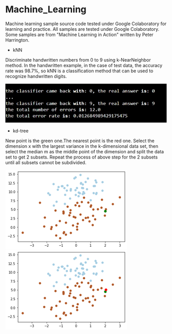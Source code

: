 # Machine_Learning
Machine learning sample source code tested under Google Colaboratory for learning and practice. All samples are tested under Google Colaboratory. Some samples are from "Machine Learning in Action" written by Peter Harrington.
 - kNN

Discriminate handwritten numbers from 0 to 9 using k-NearNeighbor method. In the handwritten example, in the case of test data, the accuracy rate was 98.7%, so kNN is a classification method that can be used to recognize handwritten digits.

![alt text](https://github.com/soarbear/Machine_Learning/blob/master/kNN/result_kNN.jpg)


 - kd-tree
 
New point is the green one.The nearest point is the red one.
Select the dimension x with the largest variance in the k-dimensional data set, then select the median m as the middle point of the dimension and split the data set to get 2 subsets.
Repeat the process of above step for the 2 subsets until all subsets cannot be subdivided.

![alt text](https://github.com/soarbear/Machine_Learning/blob/master/kd_tree/kd_tree_newPoint.png)
![alt text](https://github.com/soarbear/Machine_Learning/blob/master/kd_tree/kd_tree_findNearestPoint.png)
 

